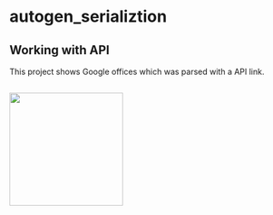 # autogen_serializtion
## Working with API
This project shows Google offices which was parsed with a API link.
##
<img src="https://user-images.githubusercontent.com/100187758/155260139-1a0db34d-5023-41a6-a709-7a5f4bd3e76c.jpg" width="200">
